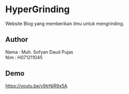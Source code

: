 
# HyperGrinding

Website Blog yang memberikan ilmu untuk mengrinding. 

## Author
Nama : Muh. Sofyan Daud Pujas <br>
Nim  : H071211045

## Demo
https://youtu.be/v9trNjR9x5A